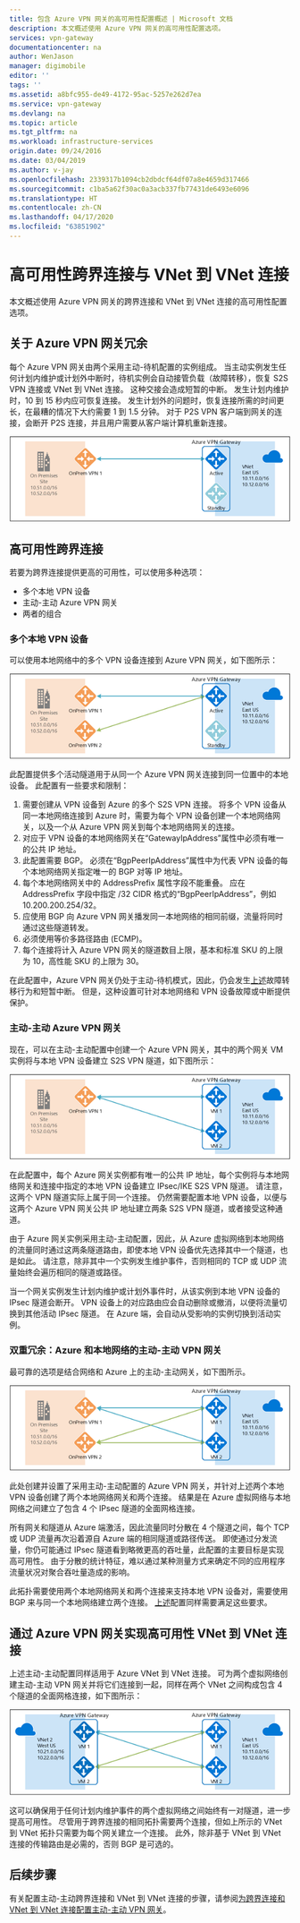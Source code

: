 ```yaml
---
title: 包含 Azure VPN 网关的高可用性配置概述 | Microsoft 文档
description: 本文概述使用 Azure VPN 网关的高可用性配置选项。
services: vpn-gateway
documentationcenter: na
author: WenJason
manager: digimobile
editor: ''
tags: ''
ms.assetid: a8bfc955-de49-4172-95ac-5257e262d7ea
ms.service: vpn-gateway
ms.devlang: na
ms.topic: article
ms.tgt_pltfrm: na
ms.workload: infrastructure-services
origin.date: 09/24/2016
ms.date: 03/04/2019
ms.author: v-jay
ms.openlocfilehash: 2339317b1094cb2dbdcf64df07a8e4659d317466
ms.sourcegitcommit: c1ba5a62f30ac0a3acb337fb77431de6493e6096
ms.translationtype: HT
ms.contentlocale: zh-CN
ms.lasthandoff: 04/17/2020
ms.locfileid: "63851902"
---
```

# <a name="highly-available-cross-premises-and-vnet-to-vnet-connectivity"></a>高可用性跨界连接与 VNet 到 VNet 连接
本文概述使用 Azure VPN 网关的跨界连接和 VNet 到 VNet 连接的高可用性配置选项。

## <a name="about-azure-vpn-gateway-redundancy"></a><a name = "activestandby"></a>关于 Azure VPN 网关冗余
每个 Azure VPN 网关由两个采用主动-待机配置的实例组成。 当主动实例发生任何计划内维护或计划外中断时，待机实例会自动接管负载（故障转移），恢复 S2S VPN 连接或 VNet 到 VNet 连接。 这种交接会造成短暂的中断。 发生计划内维护时，10 到 15 秒内应可恢复连接。 发生计划外的问题时，恢复连接所需的时间更长，在最糟的情况下大约需要 1 到 1.5 分钟。 对于 P2S VPN 客户端到网关的连接，会断开 P2S 连接，并且用户需要从客户端计算机重新连接。

![主动-待机](./media/vpn-gateway-highlyavailable/active-standby.png)

## <a name="highly-available-cross-premises-connectivity"></a>高可用性跨界连接
若要为跨界连接提供更高的可用性，可以使用多种选项：

* 多个本地 VPN 设备
* 主动-主动 Azure VPN 网关
* 两者的组合

### <a name="multiple-on-premises-vpn-devices"></a><a name = "activeactiveonprem"></a>多个本地 VPN 设备
可以使用本地网络中的多个 VPN 设备连接到 Azure VPN 网关，如下图所示：

![多个本地 VPN](./media/vpn-gateway-highlyavailable/multiple-onprem-vpns.png)

此配置提供多个活动隧道用于从同一个 Azure VPN 网关连接到同一位置中的本地设备。 此配置有一些要求和限制：

1. 需要创建从 VPN 设备到 Azure 的多个 S2S VPN 连接。 将多个 VPN 设备从同一本地网络连接到 Azure 时，需要为每个 VPN 设备创建一个本地网络网关，以及一个从 Azure VPN 网关到每个本地网络网关的连接。
2. 对应于 VPN 设备的本地网络网关在“GatewayIpAddress”属性中必须有唯一的公共 IP 地址。
3. 此配置需要 BGP。 必须在“BgpPeerIpAddress”属性中为代表 VPN 设备的每个本地网络网关指定唯一的 BGP 对等 IP 地址。
4. 每个本地网络网关中的 AddressPrefix 属性字段不能重叠。 应在 AddressPrefix 字段中指定 /32 CIDR 格式的“BgpPeerIpAddress”，例如 10.200.200.254/32。
5. 应使用 BGP 向 Azure VPN 网关播发同一本地网络的相同前缀，流量将同时通过这些隧道转发。
6. 必须使用等价多路径路由 (ECMP)。
7. 每个连接将计入 Azure VPN 网关的隧道数目上限，基本和标准 SKU 的上限为 10，高性能 SKU 的上限为 30。 

在此配置中，Azure VPN 网关仍处于主动-待机模式，因此，仍会发生[上述](#activestandby)故障转移行为和短暂中断。 但是，这种设置可针对本地网络和 VPN 设备故障或中断提供保护。

### <a name="active-active-azure-vpn-gateway"></a>主动-主动 Azure VPN 网关
现在，可以在主动-主动配置中创建一个 Azure VPN 网关，其中的两个网关 VM 实例将与本地 VPN 设备建立 S2S VPN 隧道，如下图所示：

![主动-主动](./media/vpn-gateway-highlyavailable/active-active.png)

在此配置中，每个 Azure 网关实例都有唯一的公共 IP 地址，每个实例将与本地网络网关和连接中指定的本地 VPN 设备建立 IPsec/IKE S2S VPN 隧道。 请注意，这两个 VPN 隧道实际上属于同一个连接。 仍然需要配置本地 VPN 设备，以便与这两个 Azure VPN 网关公共 IP 地址建立两条 S2S VPN 隧道，或者接受这种通道。

由于 Azure 网关实例采用主动-主动配置，因此，从 Azure 虚拟网络到本地网络的流量同时通过这两条隧道路由，即使本地 VPN 设备优先选择其中一个隧道，也是如此。 请注意，除非其中一个实例发生维护事件，否则相同的 TCP 或 UDP 流量始终会遍历相同的隧道或路径。

当一个网关实例发生计划内维护或计划外事件时，从该实例到本地 VPN 设备的 IPsec 隧道会断开。 VPN 设备上的对应路由应会自动删除或撤消，以便将流量切换到其他活动 IPsec 隧道。 在 Azure 端，会自动从受影响的实例切换到活动实例。

### <a name="dual-redundancy-active-active-vpn-gateways-for-both-azure-and-on-premises-networks"></a>双重冗余：Azure 和本地网络的主动-主动 VPN 网关
最可靠的选项是结合网络和 Azure 上的主动-主动网关，如下图所示。

![双重冗余](./media/vpn-gateway-highlyavailable/dual-redundancy.png)

此处创建并设置了采用主动-主动配置的 Azure VPN 网关，并针对上述两个本地 VPN 设备创建了两个本地网络网关和两个连接。 结果是在 Azure 虚拟网络与本地网络之间建立了包含 4 个 IPsec 隧道的全面网格连接。

所有网关和隧道从 Azure 端激活，因此流量同时分散在 4 个隧道之间，每个 TCP 或 UDP 流量再次沿着源自 Azure 端的相同隧道或路径传送。 即使通过分发流量，你仍可能通过 IPsec 隧道看到略微更高的吞吐量，此配置的主要目标是实现高可用性。 由于分散的统计特征，难以通过某种测量方式来确定不同的应用程序流量状况对聚合吞吐量造成的影响。

此拓扑需要使用两个本地网络网关和两个连接来支持本地 VPN 设备对，需要使用 BGP 来与同一个本地网络建立两个连接。 [上述](#activeactiveonprem)配置同样需要满足这些要求。 

## <a name="highly-available-vnet-to-vnet-connectivity-through-azure-vpn-gateways"></a>通过 Azure VPN 网关实现高可用性 VNet 到 VNet 连接
上述主动-主动配置同样适用于 Azure VNet 到 VNet 连接。 可为两个虚拟网络创建主动-主动 VPN 网关并将它们连接到一起，同样在两个 VNet 之间构成包含 4 个隧道的全面网格连接，如下图所示：

![VNet 到 VNet](./media/vpn-gateway-highlyavailable/vnet-to-vnet.png)

这可以确保用于任何计划内维护事件的两个虚拟网络之间始终有一对隧道，进一步提高可用性。 尽管用于跨界连接的相同拓扑需要两个连接，但如上所示的 VNet 到 VNet 拓扑只需要为每个网关建立一个连接。 此外，除非基于 VNet 到 VNet 连接的传输路由是必需的，否则 BGP 是可选的。

## <a name="next-steps"></a>后续步骤
有关配置主动-主动跨界连接和 VNet 到 VNet 连接的步骤，请参阅[为跨界连接和 VNet 到 VNet 连接配置主动-主动 VPN 网关](vpn-gateway-activeactive-rm-powershell.md)。

